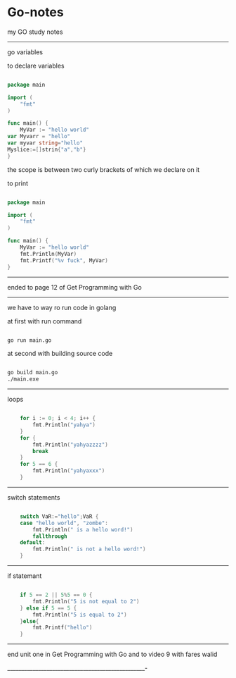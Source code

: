 # Go-notes
my GO study notes
________________ 

go variables 

to declare variables 

```go

package main

import (
	"fmt"
)

func main() {
	MyVar := "hello world"
var Myvarr = "hello"
var myvar string="hello"
Myslice:=[]strin{"a","b"}
}

```
the scope is between two curly brackets of which we declare on it

to print 

```go

package main

import (
	"fmt"
)

func main() {
	MyVar := "hello world"
	fmt.Println(MyVar)
	fmt.Printf("%v fuck", MyVar)
}


```

__________________________

ended to page 12 of  Get Programming with Go


_________________________________________________________________________________


we have to way ro run code in golang 

at first with run command

```bash

go run main.go

```

at second with building source code

```bash

go build main.go
./main.exe

```

________________________________________

loops

```go

	for i := 0; i < 4; i++ {
		fmt.Println("yahya")
	}
	for {
		fmt.Println("yahyazzzz")
		break
	}
	for 5 == 6 {
		fmt.Println("yahyaxxx")
	}

```
____________________

switch statements

```go

	switch VaR:="hello";VaR {
	case "hello world", "zombe":
		fmt.Println(" is a hello word!")
		fallthrough
	default:
		fmt.Println(" is not a hello word!")
	}

```

____________________________________

if statemant

```go

	if 5 == 2 || 5%5 == 0 {
		fmt.Println("5 is not equal to 2")
	} else if 5 == 5 {
		fmt.Println("5 is equal to 2")
	}else{
		fmt.Printf("hello")
	}

```


______________________________________

end unit one in Get Programming with Go and to video 9 with fares walid

_________________________________________________-
